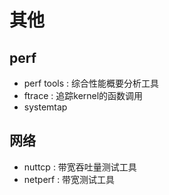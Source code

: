 # 其他

## perf
- perf tools : 综合性能概要分析工具
- ftrace : 追踪kernel的函数调用
- systemtap

## 网络
- nuttcp : 带宽吞吐量测试工具
- netperf : 带宽测试工具
